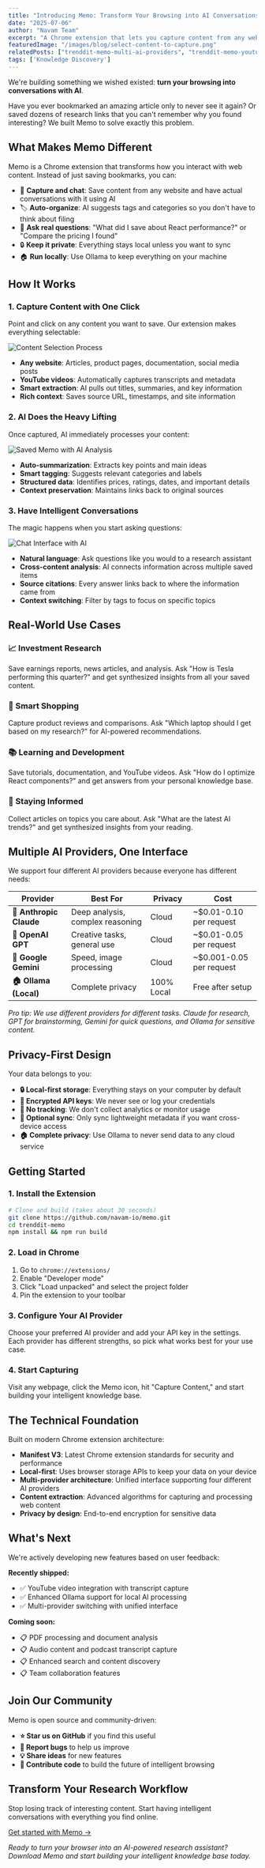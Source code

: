 ```yaml
---
title: "Introducing Memo: Transform Your Browsing into AI Conversations"
date: "2025-07-06"
author: "Navam Team"
excerpt: "A Chrome extension that lets you capture content from any website and actually talk to it using AI. Turn your bookmarks into intelligent conversations with multiple AI providers."
featuredImage: "/images/blog/select-content-to-capture.png"
relatedPosts: ["trenddit-memo-multi-ai-providers", "trenddit-memo-youtube-integration", "trenddit-memo-privacy-local-first"]
tags: ['Knowledge Discovery']
---
```


We're building something we wished existed: **turn your browsing into conversations with AI**.

Have you ever bookmarked an amazing article only to never see it again? Or saved dozens of research links that you can't remember why you found interesting? We built Memo to solve exactly this problem.

## What Makes Memo Different

Memo is a Chrome extension that transforms how you interact with web content. Instead of just saving bookmarks, you can:

- 🧠 **Capture and chat**: Save content from any website and have actual conversations with it using AI
- 🏷️ **Auto-organize**: AI suggests tags and categories so you don't have to think about filing
- 💬 **Ask real questions**: "What did I save about React performance?" or "Compare the pricing I found"
- 🔒 **Keep it private**: Everything stays local unless you want to sync
- 🏠 **Run locally**: Use Ollama to keep everything on your machine

## How It Works

### 1. Capture Content with One Click

Point and click on any content you want to save. Our extension makes everything selectable:

![Content Selection Process](/images/blog/select-content-to-capture.png)

- **Any website**: Articles, product pages, documentation, social media posts
- **YouTube videos**: Automatically captures transcripts and metadata  
- **Smart extraction**: AI pulls out titles, summaries, and key information
- **Rich context**: Saves source URL, timestamps, and site information

### 2. AI Does the Heavy Lifting

Once captured, AI immediately processes your content:

![Saved Memo with AI Analysis](/images/blog/save-memo.png)

- **Auto-summarization**: Extracts key points and main ideas
- **Smart tagging**: Suggests relevant categories and labels
- **Structured data**: Identifies prices, ratings, dates, and important details
- **Context preservation**: Maintains links back to original sources

### 3. Have Intelligent Conversations

The magic happens when you start asking questions:

![Chat Interface with AI](/images/blog/chat-with-memo.png)

- **Natural language**: Ask questions like you would to a research assistant
- **Cross-content analysis**: AI connects information across multiple saved items
- **Source citations**: Every answer links back to where the information came from
- **Context switching**: Filter by tags to focus on specific topics

## Real-World Use Cases

### 📈 Investment Research
Save earnings reports, news articles, and analysis. Ask "How is Tesla performing this quarter?" and get synthesized insights from all your saved content.

### 🛒 Smart Shopping  
Capture product reviews and comparisons. Ask "Which laptop should I get based on my research?" for AI-powered recommendations.

### 📚 Learning and Development
Save tutorials, documentation, and YouTube videos. Ask "How do I optimize React components?" and get answers from your personal knowledge base.

### 📰 Staying Informed
Collect articles on topics you care about. Ask "What are the latest AI trends?" and get synthesized insights from your reading.

## Multiple AI Providers, One Interface

We support four different AI providers because everyone has different needs:

| Provider | Best For | Privacy | Cost |
|----------|----------|---------|------|
| **🤖 Anthropic Claude** | Deep analysis, complex reasoning | Cloud | ~$0.01-0.10 per request |
| **🧠 OpenAI GPT** | Creative tasks, general use | Cloud | ~$0.01-0.05 per request |
| **🎯 Google Gemini** | Speed, image processing | Cloud | ~$0.001-0.05 per request |
| **🏠 Ollama (Local)** | Complete privacy | 100% Local | Free after setup |

*Pro tip: We use different providers for different tasks. Claude for research, GPT for brainstorming, Gemini for quick questions, and Ollama for sensitive content.*

## Privacy-First Design

Your data belongs to you:

- **🔒 Local-first storage**: Everything stays on your computer by default
- **🔐 Encrypted API keys**: We never see or log your credentials  
- **📵 No tracking**: We don't collect analytics or monitor usage
- **🔄 Optional sync**: Only sync lightweight metadata if you want cross-device access
- **🏠 Complete privacy**: Use Ollama to never send data to any cloud service

## Getting Started

### 1. Install the Extension

```bash
# Clone and build (takes about 30 seconds)
git clone https://github.com/navam-io/memo.git
cd trenddit-memo
npm install && npm run build
```

### 2. Load in Chrome

1. Go to `chrome://extensions/`
2. Enable "Developer mode"
3. Click "Load unpacked" and select the project folder
4. Pin the extension to your toolbar

### 3. Configure Your AI Provider

Choose your preferred AI provider and add your API key in the settings. Each provider has different strengths, so pick what works best for your use case.

### 4. Start Capturing

Visit any webpage, click the Memo icon, hit "Capture Content," and start building your intelligent knowledge base.

## The Technical Foundation

Built on modern Chrome extension architecture:

- **Manifest V3**: Latest Chrome extension standards for security and performance
- **Local-first**: Uses browser storage APIs to keep your data on your device
- **Multi-provider architecture**: Unified interface supporting four different AI providers
- **Content extraction**: Advanced algorithms for capturing and processing web content
- **Privacy by design**: End-to-end encryption for sensitive data

## What's Next

We're actively developing new features based on user feedback:

**Recently shipped:**
- ✅ YouTube video integration with transcript capture
- ✅ Enhanced Ollama support for local AI processing
- ✅ Multi-provider switching with unified interface

**Coming soon:**
- 📋 PDF processing and document analysis
- 📋 Audio content and podcast transcript capture
- 📋 Enhanced search and content discovery
- 📋 Team collaboration features

## Join Our Community

Memo is open source and community-driven:

- **⭐ Star us on GitHub** if you find this useful
- **🐛 Report bugs** to help us improve
- **💡 Share ideas** for new features
- **🤝 Contribute code** to build the future of intelligent browsing

## Transform Your Research Workflow

Stop losing track of interesting content. Start having intelligent conversations with everything you find online.

[Get started with Memo →](https://github.com/navam-io/memo)

*Ready to turn your browser into an AI-powered research assistant? Download Memo and start building your intelligent knowledge base today.*